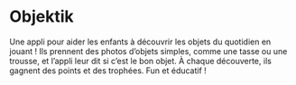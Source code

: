# Objektik
Une appli pour aider les enfants à découvrir les objets du quotidien en jouant ! Ils prennent des photos d’objets simples, comme une tasse ou une trousse, et l’appli leur dit si c’est le bon objet. À chaque découverte, ils gagnent des points et des trophées. Fun et éducatif !
